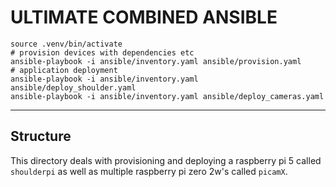 # ULTIMATE COMBINED ANSIBLE

```shell
source .venv/bin/activate
# provision devices with dependencies etc
ansible-playbook -i ansible/inventory.yaml ansible/provision.yaml
# application deployment
ansible-playbook -i ansible/inventory.yaml ansible/deploy_shoulder.yaml
ansible-playbook -i ansible/inventory.yaml ansible/deploy_cameras.yaml
```

---

## Structure

This directory deals with provisioning and deploying a raspberry pi 5 called `shoulderpi` as well as
multiple raspberry pi zero 2w's called `picamX`.